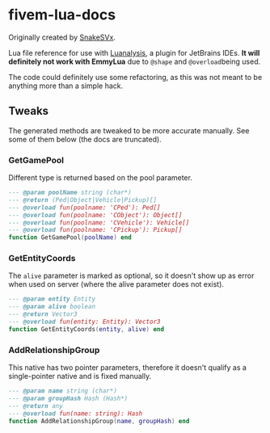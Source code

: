# fivem-lua-docs

Originally created by [SnakeSVx](https://github.com/SnakeSVx/fivem-lua-docs).

Lua file reference for use with [Luanalysis](https://github.com/Benjamin-Dobell/IntelliJ-Luanalysis), a plugin for
JetBrains IDEs. **It will definitely not work with EmmyLua** due to `@shape` and `@overload`being used.

The code could definitely use some refactoring, as this was not meant to be anything more than a simple hack.

## Tweaks

The generated methods are tweaked to be more accurate manually. See some of them below (the docs are truncated).

### GetGamePool

Different type is returned based on the pool parameter.

```lua
--- @param poolName string (char*)
--- @return (Ped|Object|Vehicle|Pickup)[]
--- @overload fun(poolname: 'CPed'): Ped[]
--- @overload fun(poolname: 'CObject'): Object[]
--- @overload fun(poolname: 'CVehicle'): Vehicle[]
--- @overload fun(poolname: 'CPickup'): Pickup[]
function GetGamePool(poolName) end
```

### GetEntityCoords

The `alive` parameter is marked as optional, so it doesn't show up as error when used on server (where the alive
parameter does not exist).

```lua
--- @param entity Entity
--- @param alive boolean
--- @return Vector3
--- @overload fun(entity: Entity): Vector3
function GetEntityCoords(entity, alive) end
```

### AddRelationshipGroup

This native has two pointer parameters, therefore it doesn't qualify as a single-pointer native and is fixed manually.

```lua
--- @param name string (char*)
--- @param groupHash Hash (Hash*)
--- @return any
--- @overload fun(name: string): Hash
function AddRelationshipGroup(name, groupHash) end
```
